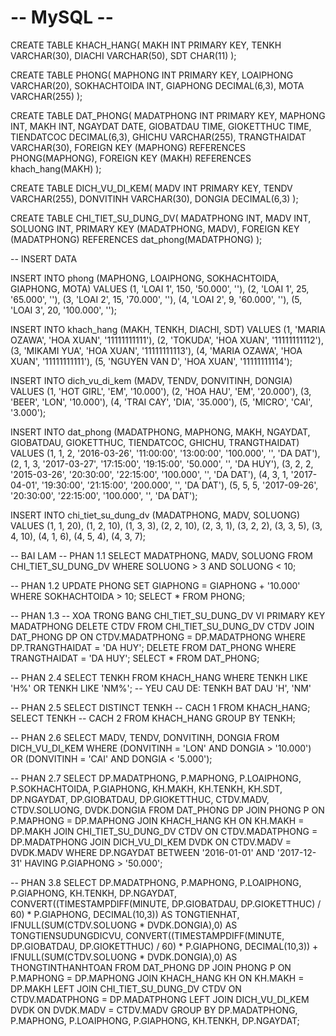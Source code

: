 # -- MySQL --

CREATE TABLE KHACH_HANG(
    MAKH INT PRIMARY KEY, 
    TENKH VARCHAR(30),
    DIACHI VARCHAR(50),
    SDT CHAR(11)
); 

CREATE TABLE PHONG(
    MAPHONG INT PRIMARY KEY,
    LOAIPHONG VARCHAR(20),
    SOKHACHTOIDA INT,
    GIAPHONG DECIMAL(6,3),
    MOTA VARCHAR(255)
);

CREATE TABLE DAT_PHONG(
    MADATPHONG INT PRIMARY KEY,
    MAPHONG INT,
    MAKH INT,
    NGAYDAT DATE,
    GIOBATDAU TIME,
    GIOKETTHUC TIME,
    TIENDATCOC DECIMAL(6,3),
    GHICHU VARCHAR(255),
    TRANGTHAIDAT VARCHAR(30),
    FOREIGN KEY (MAPHONG) REFERENCES PHONG(MAPHONG),
    FOREIGN KEY (MAKH) REFERENCES khach_hang(MAKH)
);

CREATE TABLE DICH_VU_DI_KEM(
    MADV INT PRIMARY KEY,
    TENDV VARCHAR(255),
    DONVITINH VARCHAR(30),
    DONGIA DECIMAL(6,3)
);

CREATE TABLE CHI_TIET_SU_DUNG_DV(
    MADATPHONG INT,
    MADV INT,
    SOLUONG INT,
    PRIMARY KEY (MADATPHONG, MADV),
    FOREIGN KEY (MADATPHONG) REFERENCES dat_phong(MADATPHONG)
);

-- INSERT DATA 
 
INSERT INTO phong (MAPHONG, LOAIPHONG, SOKHACHTOIDA, GIAPHONG, MOTA) VALUES
(1, 'LOAI 1', 150, '50.000', ''),
(2, 'LOAI 1', 25, '65.000', ''),
(3, 'LOAI 2', 15, '70.000', ''),
(4, 'LOAI 2', 9, '60.000', ''),
(5, 'LOAI 3', 20, '100.000', '');
 
INSERT INTO khach_hang (MAKH, TENKH, DIACHI, SDT) VALUES
(1, 'MARIA OZAWA', 'HOA XUAN', '11111111111'),
(2, 'TOKUDA', 'HOA XUAN', '11111111112'),
(3, 'MIKAMI YUA', 'HOA XUAN', '11111111113'),
(4, 'MARIA OZAWA', 'HOA XUAN', '11111111111'),
(5, 'NGUYEN VAN D', 'HOA XUAN', '11111111114');
 
INSERT INTO dich_vu_di_kem (MADV, TENDV, DONVITINH, DONGIA) VALUES
(1, 'HOT GIRL', 'EM', '10.000'),
(2, 'HOA HAU', 'EM', '20.000'),
(3, 'BEER', 'LON', '10.000'),
(4, 'TRAI CAY', 'DIA', '35.000'),
(5, 'MICRO', 'CAI', '3.000');
 
 
INSERT INTO dat_phong (MADATPHONG, MAPHONG, MAKH, NGAYDAT, GIOBATDAU, GIOKETTHUC, TIENDATCOC, GHICHU, TRANGTHAIDAT) VALUES
(1, 1, 2, '2016-03-26', '11:00:00', '13:00:00', '100.000', '', 'DA DAT'),
(2, 1, 3, '2017-03-27', '17:15:00', '19:15:00', '50.000', '', 'DA HUY'),
(3, 2, 2, '2015-03-26', '20:30:00', '22:15:00', '100.000', '', 'DA DAT'),
(4, 3, 1, '2017-04-01', '19:30:00', '21:15:00', '200.000', '', 'DA DAT'),
(5, 5, 5, '2017-09-26', '20:30:00', '22:15:00', '100.000', '', 'DA DAT');
 
INSERT INTO chi_tiet_su_dung_dv (MADATPHONG, MADV, SOLUONG) VALUES
(1, 1, 20),
(1, 2, 10),
(1, 3, 3),
(2, 2, 10),
(2, 3, 1),
(3, 2, 2),
(3, 3, 5),
(3, 4, 10),
(4, 1, 6),
(4, 5, 4),
(4, 3, 7);


-- BAI LAM
-- PHAN 1.1
SELECT MADATPHONG, MADV, SOLUONG 
  FROM CHI_TIET_SU_DUNG_DV
  WHERE SOLUONG > 3 AND SOLUONG < 10;

-- PHAN 1.2
UPDATE PHONG 
  SET GIAPHONG = GIAPHONG + '10.000' 
  WHERE SOKHACHTOIDA > 10;
SELECT * FROM PHONG;

-- PHAN 1.3
  -- XOA TRONG BANG CHI_TIET_SU_DUNG_DV VI PRIMARY KEY MADATPHONG
DELETE CTDV
  FROM CHI_TIET_SU_DUNG_DV CTDV
  JOIN DAT_PHONG DP ON CTDV.MADATPHONG = DP.MADATPHONG
  WHERE DP.TRANGTHAIDAT = 'DA HUY';
DELETE FROM DAT_PHONG
  WHERE TRANGTHAIDAT = 'DA HUY';
SELECT * FROM DAT_PHONG;

-- PHAN 2.4
SELECT TENKH 
  FROM KHACH_HANG
  WHERE TENKH LIKE 'H%' OR TENKH LIKE 'NM%'; -- YEU CAU DE: TENKH BAT DAU 'H', 'NM'

-- PHAN 2.5
SELECT DISTINCT TENKH  -- CACH 1
  FROM KHACH_HANG;
SELECT TENKH  -- CACH 2
  FROM KHACH_HANG
  GROUP BY TENKH;

-- PHAN 2.6
SELECT MADV, TENDV, DONVITINH, DONGIA 
  FROM DICH_VU_DI_KEM
  WHERE (DONVITINH = 'LON' AND DONGIA > '10.000') OR
    (DONVITINH = 'CAI' AND DONGIA < '5.000');

-- PHAN 2.7
SELECT 
  DP.MADATPHONG, 
  P.MAPHONG, 
  P.LOAIPHONG, 
  P.SOKHACHTOIDA, 
  P.GIAPHONG, 
  KH.MAKH, 
  KH.TENKH, 
  KH.SDT, 
  DP.NGAYDAT, 
  DP.GIOBATDAU, 
  DP.GIOKETTHUC, 
  CTDV.MADV, 
  CTDV.SOLUONG, 
  DVDK.DONGIA
  FROM DAT_PHONG DP
  JOIN PHONG P ON P.MAPHONG = DP.MAPHONG
  JOIN KHACH_HANG KH ON KH.MAKH = DP.MAKH
  JOIN CHI_TIET_SU_DUNG_DV CTDV ON CTDV.MADATPHONG = DP.MADATPHONG
  JOIN DICH_VU_DI_KEM DVDK ON CTDV.MADV = DVDK.MADV
  WHERE DP.NGAYDAT BETWEEN '2016-01-01' AND '2017-12-31'
  HAVING P.GIAPHONG > '50.000';

-- PHAN 3.8
SELECT 
  DP.MADATPHONG, 
  P.MAPHONG,
  P.LOAIPHONG,
  P.GIAPHONG,
  KH.TENKH,
  DP.NGAYDAT,
  CONVERT((TIMESTAMPDIFF(MINUTE, DP.GIOBATDAU, DP.GIOKETTHUC) / 60) * P.GIAPHONG, DECIMAL(10,3)) AS TONGTIENHAT,
  IFNULL(SUM(CTDV.SOLUONG * DVDK.DONGIA),0) AS TONGTIENSUDUNGDICVU,
  CONVERT((TIMESTAMPDIFF(MINUTE, DP.GIOBATDAU, DP.GIOKETTHUC) / 60) * P.GIAPHONG, DECIMAL(10,3)) + IFNULL(SUM(CTDV.SOLUONG * DVDK.DONGIA),0) AS THONGTINTHANHTOAN
  FROM DAT_PHONG DP
  JOIN PHONG P ON P.MAPHONG = DP.MAPHONG
  JOIN KHACH_HANG KH ON KH.MAKH = DP.MAKH
  LEFT JOIN CHI_TIET_SU_DUNG_DV CTDV ON CTDV.MADATPHONG = DP.MADATPHONG
  LEFT JOIN DICH_VU_DI_KEM DVDK ON DVDK.MADV = CTDV.MADV
  GROUP BY DP.MADATPHONG, P.MAPHONG, P.LOAIPHONG, P.GIAPHONG, KH.TENKH, DP.NGAYDAT;
  
  
